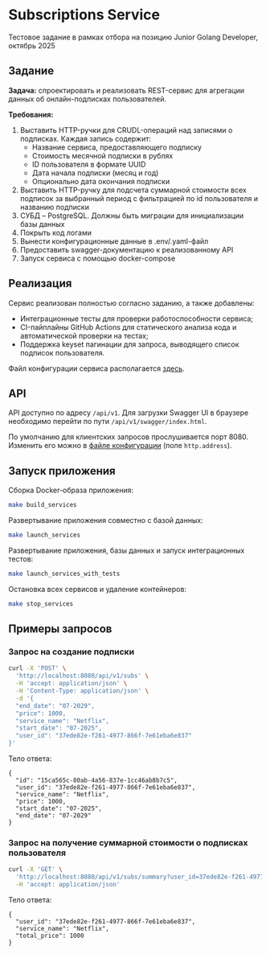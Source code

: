 # Subscriptions Service

Тестовое задание в рамках отбора на позицию Junior Golang Developer, октябрь 2025

## Задание

**Задача:** спроектировать и реализовать REST-сервис для агрегации данных об онлайн-подписках пользователей.

**Требования:**
1. Выставить HTTP-ручки для CRUDL-операций над записями о подписках. Каждая запись
содержит:
    * Название сервиса, предоставляющего подписку
    * Стоимость месячной подписки в рублях
    * ID пользователя в формате UUID
    * Дата начала подписки (месяц и год)
    * Опционально дата окончания подписки
2. Выставить HTTP-ручку для подсчета суммарной стоимости всех подписок за выбранный период с фильтрацией по id пользователя и названию подписки
3. СУБД – PostgreSQL. Должны быть миграции для инициализации базы данных
4. Покрыть код логами
5. Вынести конфигурационные данные в .env/.yaml-файл
6. Предоставить swagger-документацию к реализованному API
7. Запуск сервиса с помощью docker-compose

## Реализация

Сервис реализован полностью согласно заданию, а также добавлены:
* Интеграционные тесты для проверки работоспособности сервиса;
* CI-пайплайны GitHub Actions для статического анализа кода и автоматической проверки на тестах;
* Поддержка keyset пагинации для запроса, выводящего список подписок пользователя.

Файл конфигурации сервиса располагается [здесь](config/config.yaml).  

## API

API доступно по адресу ```/api/v1```. Для загрузки Swagger UI в браузере необходимо перейти по пути ```/api/v1/swagger/index.html```.

По умолчанию для клиентских запросов прослушивается порт 8080. Изменить его можно в [файле конфигурации](config/config.yaml) (поле ```http.address```).

## Запуск приложения

Сборка Docker-образа приложения:

```bash
make build_services
```

Развертывание приложения совместно с базой данных:

```bash
make launch_services
```

Развертывание приложения, базы данных и запуск интеграционных тестов:
```bash
make launch_services_with_tests
```

Остановка всех сервисов и удаление контейнеров:

```bash
make stop_services
```

## Примеры запросов

### Запрос на создание подписки

```bash
curl -X 'POST' \
  'http://localhost:8080/api/v1/subs' \
  -H 'accept: application/json' \
  -H 'Content-Type: application/json' \
  -d '{
  "end_date": "07-2029",
  "price": 1000,
  "service_name": "Netflix",
  "start_date": "07-2025",
  "user_id": "37ede82e-f261-4977-866f-7e61eba6e837"
}'
```

Тело ответа:

```
{
  "id": "15ca565c-80ab-4a56-837e-1cc46ab8b7c5",
  "user_id": "37ede82e-f261-4977-866f-7e61eba6e837",
  "service_name": "Netflix",
  "price": 1000,
  "start_date": "07-2025",
  "end_date": "07-2029"
}
```

### Запрос на получение суммарной стоимости о подписках пользователя

```bash
curl -X 'GET' \
  'http://localhost:8080/api/v1/subs/summary?user_id=37ede82e-f261-4977-866f-7e61eba6e837&service_name=Netflix' \
  -H 'accept: application/json'
```

Тело ответа:

```
{
  "user_id": "37ede82e-f261-4977-866f-7e61eba6e837",
  "service_name": "Netflix",
  "total_price": 1000
}
```
